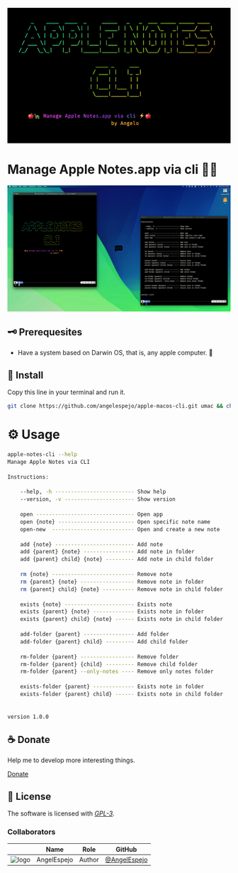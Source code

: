 <!--

 █████╗ ███╗   ██╗ ██████╗ ███████╗██╗      ██████╗   
██╔══██╗████╗  ██║██╔════╝ ██╔════╝██║     ██╔═══██╗  
███████║██╔██╗ ██║██║  ███╗█████╗  ██║     ██║   ██║  
██╔══██║██║╚██╗██║██║   ██║██╔══╝  ██║     ██║   ██║  
██║  ██║██║ ╚████║╚██████╔╝███████╗███████╗╚██████╔╝  
╚═╝  ╚═╝╚═╝  ╚═══╝ ╚═════╝ ╚══════╝╚══════╝ ╚═════╝   
                                                                                                                                                              
█████╗█████╗█████╗█████╗█████╗█████╗█████╗█████╗█████╗
╚════╝╚════╝╚════╝╚════╝╚════╝╚════╝╚════╝╚════╝╚════╝                                                                                                                                                     
 █████╗ ██████╗ ██████╗ ██╗     ███████╗                                                
██╔══██╗██╔══██╗██╔══██╗██║     ██╔════╝                                                
███████║██████╔╝██████╔╝██║     █████╗                                                  
██╔══██║██╔═══╝ ██╔═══╝ ██║     ██╔══╝                                                  
██║  ██║██║     ██║     ███████╗███████╗                                                
╚═╝  ╚═╝╚═╝     ╚═╝     ╚══════╝╚══════╝                                                
                                                                                        
███╗   ██╗ ██████╗ ████████╗███████╗███████╗                                            
████╗  ██║██╔═══██╗╚══██╔══╝██╔════╝██╔════╝                                            
██╔██╗ ██║██║   ██║   ██║   █████╗  ███████╗                                            
██║╚██╗██║██║   ██║   ██║   ██╔══╝  ╚════██║                                            
██║ ╚████║╚██████╔╝   ██║   ███████╗███████║                                            
╚═╝  ╚═══╝ ╚═════╝    ╚═╝   ╚══════╝╚══════╝                                            
                                                                                        
 ██████╗██╗     ██╗                                                                     
██╔════╝██║     ██║                                                                     
██║     ██║     ██║                                                                     
██║     ██║     ██║                                                                     
╚██████╗███████╗██║                                                                     
 ╚═════╝╚══════╝╚═╝            
                                                  

CREATED BY ANGELO 🐦

-->

![Banner](docs/banner.png)

# Manage Apple Notes.app via cli 🍎🐢

![Preview](docs/preview.png)

## 🗝 Prerequesites

- Have a system based on Darwin OS, that is, any apple computer. 🍎

## 🔑 Install

Copy this line in your terminal and run it.

```bash
git clone https://github.com/angelespejo/apple-macos-cli.git umac && chmod a+x umac/* && cd umac && ./install.sh 
```

# ⚙️ Usage

```bash
apple-notes-cli --help
Manage Apple Notes via CLI

Instructions:

    --help, -h ------------------------- Show help 
    --version, -v ---------------------- Show version

    open ------------------------------- Open app
    open {note} ------------------------ Open specific note name
    open-new  -------------------------- Open and create a new note

    add {note} ------------------------- Add note 
    add {parent} {note} ---------------- Add note in folder 
    add {parent} child} {note} --------- Add note in child folder 

    rm {note} -------------------------- Remove note 
    rm {parent} {note} ----------------- Remove note in folder 
    rm {parent} child} {note} ---------- Remove note in child folder 

    exists {note} ---------------------- Exists note 
    exists {parent} {note} ------------- Exists note in folder 
    exists {parent} child} {note} ------ Exists note in child folder 

    add-folder {parent} ---------------- Add folder 
    add-folder {parent} child} --------- Add child folder 

    rm-folder {parent} ----------------- Remove folder 
    rm-folder {parent} {child} --------- Remove child folder 
    rm-folder {parent} --only-notes ---- Remove only notes folder
    
    exists-folder {parent} ------------- Exists note in folder 
    exists-folder {parent} child} ------ Exists note in child folder 


version 1.0.0

```

## ☕ Donate

Help me to develop more interesting things.

[Donate](https://pigeonposse.com/?popup=donate)

## 📜 License

The software is licensed with _[GPL-3](/LICENSE)_.

### Collaborators

|                                                                                    | Name        | Role         | GitHub                                         |
| ---------------------------------------------------------------------------------- | ----------- | ------------ | ---------------------------------------------- |
| <img src="https://github.com/AngelEspejo.png?size=72" alt="logo" /> | AngelEspejo | Author       | [@AngelEspejo](https://github.com/AngelEspejo) |